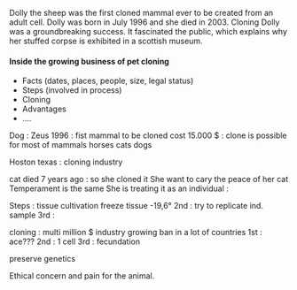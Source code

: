 Dolly the sheep was the first cloned mammal ever to be created from an adult cell. Dolly was born in July 1996 and she died in 2003.
Cloning Dolly was a groundbreaking success. It fascinated the public, which explains why her stuffed corpse is exhibited in a scottish museum. 

#### Inside the growing business of pet cloning
- Facts (dates, places, people, size, legal status)
- Steps (involved in process)
- Cloning
- Advantages
- ....

Dog : Zeus
1996 : fist mammal to be cloned
cost 15.000 $ : clone is possible for most of mammals 
horses cats dogs

Hoston texas : cloning industry

cat died 7 years ago : so she cloned it
She want to cary the peace of her cat
Temperament is the same 
She is treating it as an individual :

Steps :
tissue cultivation
freeze tissue
-19,6°
2nd : try to replicate ind. sample
3rd : 

cloning : multi million $ industry growing
ban in a lot of countries
1st : ace???
2nd : 1 cell
3rd : fecundation

preserve genetics

Ethical concern and pain for the animal.  